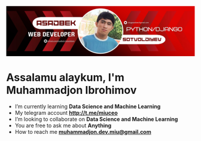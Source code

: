 
<img align="center" src="https://github.com/Asadbek-Sotvoldiyev/Asadbek-Sotvoldiyev/blob/main/logo.jpg?raw=true">
<h1 align="left">Assalamu alaykum, I'm Muhammadjon Ibrohimov</h1>


- I’m currently learning **Data Science and Machine Learning**
- My telegram account **http://t.me/miuceo**
- I’m looking to collaborate on **Data Science and Machine Learning**
- You are free to ask me about **Anything**
- How to reach me **muhammadjon.dev.miu@gmail.com**
